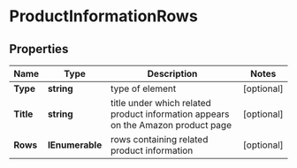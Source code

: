 # ProductInformationRows


## Properties

| Name | Type | Description | Notes |
|------------ | ------------- | ------------- | -------------|
**Type** | **string** | type of element |[optional]|
**Title** | **string** | title under which related product information appears on the Amazon product page |[optional]|
**Rows** | **IEnumerable<BaseMerchantAmazonProductInformationRowElementItem>** | rows containing related product information |[optional]|
